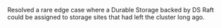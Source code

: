 Resolved a rare edge case where a Durable Storage backed by DS Raft could be assigned to storage sites that had left the cluster long ago.
